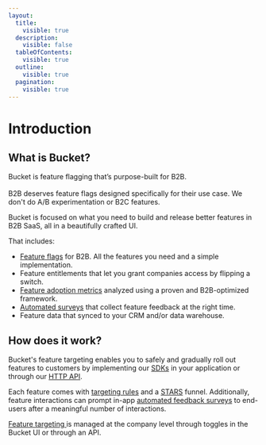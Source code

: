 ```yaml
---
layout:
  title:
    visible: true
  description:
    visible: false
  tableOfContents:
    visible: true
  outline:
    visible: true
  pagination:
    visible: true
---
```


# Introduction

## What is Bucket?

Bucket is feature flagging that’s purpose-built for B2B.\
\
B2B deserves feature flags designed specifically for their use case. We don't do A/B experimentation or B2C features.&#x20;

Bucket is focused on what you need to build and release better features in B2B SaaS, all in a beautifully crafted UI.

That includes:

* [Feature flags](product-handbook/create-your-first-feature.md) for B2B. All the features you need and a simple implementation.
* Feature entitlements that let you grant companies access by flipping a switch.
* [Feature adoption metrics](product-handbook/feature-analysis/stars-framework.md) analyzed using a proven and B2B-optimized framework.
* [Automated surveys](product-handbook/feature-analysis/automated-feedback-surveys.md) that collect feature feedback at the right time.
* Feature data that synced to your CRM and/or data warehouse.

## How does it work?

Bucket's feature targeting enables you to safely and gradually roll out features to customers by implementing our [SDKs](broken-reference) in your application or through our [HTTP API](api/http-api.md).

Each feature comes with [targeting rules](product-handbook/feature-targeting-rules/) and a [STARS](introduction/concepts/stars.md) funnel. Additionally, feature interactions can prompt in-app [automated feedback surveys](product-handbook/feature-analysis/automated-feedback-surveys.md) to end-users after a meaningful number of interactions.

[Feature targeting ](product-handbook/feature-targeting-rules/)is managed at the company level through toggles in the Bucket UI or through an API. &#x20;

